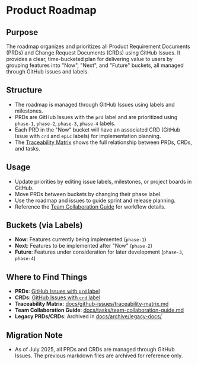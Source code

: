# Product Roadmap

## Purpose
The roadmap organizes and prioritizes all Product Requirement Documents (PRDs) and Change Request Documents (CRDs) using GitHub Issues. It provides a clear, time-bucketed plan for delivering value to users by grouping features into "Now", "Next", and "Future" buckets, all managed through GitHub Issues and labels.

## Structure
- The roadmap is managed through GitHub Issues using labels and milestones.
- PRDs are GitHub Issues with the `prd` label and are prioritized using `phase-1`, `phase-2`, `phase-3`, `phase-4` labels.
- Each PRD in the "Now" bucket will have an associated CRD (GitHub Issue with `crd` and `epic` labels) for implementation planning.
- The [Traceability Matrix](../github-issues/traceability-matrix.md) shows the full relationship between PRDs, CRDs, and tasks.

## Usage
- Update priorities by editing issue labels, milestones, or project boards in GitHub.
- Move PRDs between buckets by changing their phase label.
- Use the roadmap and issues to guide sprint and release planning.
- Reference the [Team Collaboration Guide](../tasks/team-collaboration-guide.md) for workflow details.

## Buckets (via Labels)
- **Now**: Features currently being implemented (`phase-1`)
- **Next**: Features to be implemented after "Now" (`phase-2`)
- **Future**: Features under consideration for later development (`phase-3`, `phase-4`)

## Where to Find Things
- **PRDs**: [GitHub Issues with `prd` label](https://github.com/charleslbryant/nucleus/issues?q=label%3Aprd)
- **CRDs**: [GitHub Issues with `crd` label](https://github.com/charleslbryant/nucleus/issues?q=label%3Acrd)
- **Traceability Matrix**: [docs/github-issues/traceability-matrix.md](../github-issues/traceability-matrix.md)
- **Team Collaboration Guide**: [docs/tasks/team-collaboration-guide.md](../tasks/team-collaboration-guide.md)
- **Legacy PRDs/CRDs**: Archived in [docs/archive/legacy-docs/](../archive/legacy-docs/)

## Migration Note
- As of July 2025, all PRDs and CRDs are managed through GitHub Issues. The previous markdown files are archived for reference only. 